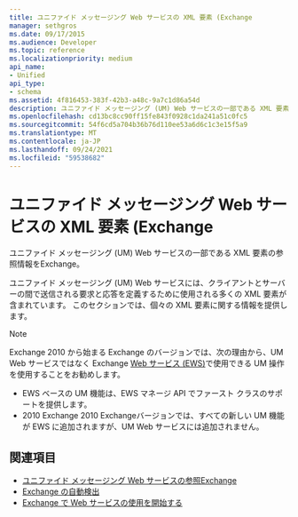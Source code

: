 ```yaml
---
title: ユニファイド メッセージング Web サービスの XML 要素 (Exchange
manager: sethgros
ms.date: 09/17/2015
ms.audience: Developer
ms.topic: reference
ms.localizationpriority: medium
api_name:
- Unified
api_type:
- schema
ms.assetid: 4f816453-383f-42b3-a48c-9a7c1d86a54d
description: ユニファイド メッセージング (UM) Web サービスの一部である XML 要素の参照情報をExchange。
ms.openlocfilehash: cd13bc8cc90ff15fe843f0928c1da241a51c0fc5
ms.sourcegitcommit: 54f6cd5a704b36b76d110ee53a6d6c1c3e15f5a9
ms.translationtype: MT
ms.contentlocale: ja-JP
ms.lasthandoff: 09/24/2021
ms.locfileid: "59538682"
---
```

# <a name="unified-messaging-web-service-xml-elements-for-exchange"></a>ユニファイド メッセージング Web サービスの XML 要素 (Exchange

ユニファイド メッセージング (UM) Web サービスの一部である XML 要素の参照情報をExchange。
  
ユニファイド メッセージング (UM) Web サービスには、クライアントとサーバーの間で送信される要求と応答を定義するために使用される多くの XML 要素が含まれています。 このセクションでは、個々の XML 要素に関する情報を提供します。
  
> [!NOTE]
> Exchange 2010 から始まる Exchange のバージョンでは、次の理由から、UM Web サービスではなく Exchange [Web サービス (EWS)](https://msdn.microsoft.com/library/60285497-0c4e-4e51-84e1-34dd6d89a5d8%28Office.15%29.aspx)で使用できる UM 操作を使用することをお勧めします。 
> - EWS ベースの UM 機能は、EWS マネージ API でファースト クラスのサポートを提供します。 
> - 2010 Exchange 2010 Exchangeバージョンでは、すべての新しい UM 機能が EWS に追加されますが、UM Web サービスには追加されません。 
  
## <a name="see-also"></a>関連項目

- [ユニファイド メッセージング Web サービスの参照Exchange](unified-messaging-web-service-reference-for-exchange.md)
- [Exchange の自動検出](../exchange-web-services/autodiscover-for-exchange.md)
- [Exchange で Web サービスの使用を開始する](../exchange-web-services/start-using-web-services-in-exchange.md)
    

